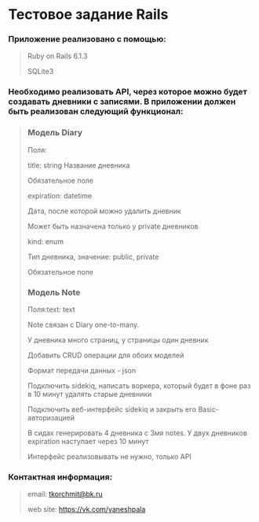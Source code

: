 # Тестовое задание Rails

### Приложение реализовано с помощью:

>Ruby on Rails 6.1.3
> 
>SQLite3

### Необходимо реализовать API, через которое можно будет создавать дневники с записями. В приложении должен быть реализован следующий функционал:

>  ### Модель Diary
> 
> Поля:
> 
> title: string  Название дневника
> 
> Обязательное поле
> 
> expiration: datetime
> 
> Дата, после которой можно удалить дневник
> 
> Может быть назначена только у private дневников
> 
> kind: enum
> 
> Тип дневника, значение: public, private
> 
> Обязательное поле
> 
> ### Модель Note
> 
> Поля:text: text
> 
> Note связан с Diary one-to-many. 
> 
> У дневника много страниц, у страницы один дневник
> 
> Добавить CRUD операции для обоих моделей
> 
> Формат передачи данных - json
> 
> Подключить sidekiq, написать воркера, который будет в фоне раз в 10 минут удалять старые дневники
> 
> Подключить веб-интерфейс sidekiq и закрыть его Basic-авторизацией
> 
> В сидах генерировать 4 дневника с 3мя notes. У двух дневников expiration наступает через 10 минут
> 
> Интерфейс реализовывать не нужно, только API

### Контактная информация:

> email: tkorchmit@bk.ru
> 
> web site: https://vk.com/yaneshpala




